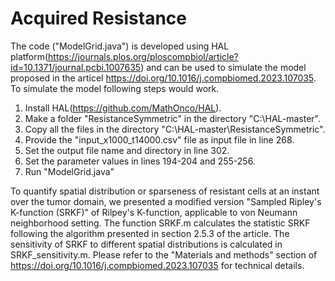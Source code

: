# Acquired Resistance
The code ("ModelGrid.java") is developed using HAL platform(https://journals.plos.org/ploscompbiol/article?id=10.1371/journal.pcbi.1007635) and can be used to simulate the model proposed in the articel https://doi.org/10.1016/j.compbiomed.2023.107035. To simulate the model following steps would work.

1. Install HAL(https://github.com/MathOnco/HAL).
2. Make a folder "ResistanceSymmetric" in the directory "C:\HAL-master".
3. Copy all the files in the directory "C:\HAL-master\ResistanceSymmetric".
4. Provide the "input_x1000_t14000.csv" file as input file in line 268.
5. Set the output file name and directory in line 302.
6. Set the parameter values in lines 194-204 and 255-256.
7. Run "ModelGrid.java"


To quantify spatial distribution or sparseness of resistant cells at an instant over the tumor domain, we presented a modified version "Sampled Ripley's K-function (SRKF)" of Rilpey's K-function, applicable to von Neumann neighborhood setting. The function SRKF.m calculates the statistic SRKF following the algorithm presented in section 2.5.3 of the article. The sensitivity of SRKF to different spatial distributions is calculated in SRKF_sensitivity.m. Please refer to the "Materials and methods" section of  https://doi.org/10.1016/j.compbiomed.2023.107035 for technical details. 
